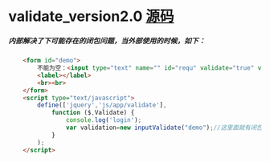 # validate_version2.0 [源码](https://github.com/pinglikethinking/jsComponents_works/blob/master/js/validate_version2.0.js)

##### 内部解决了下可能存在的闭包问题，当外部使用的时候，如下：

```html
    <form id="demo">
        不能为空：<input type="text" name="" id="requ" validate="true" validateInfo='{"type":"required"}' error_message="" isRequired="true">
        <label></label>
        <br><br>
    </form>
    <script type="text/javascript">
        define(['jquery','js/app/validate'],
            function ($,Validate) {
                console.log('login');
                var validation=new inputValidate("demo");//这里面就有闭包
            }
        );
    </script>
```